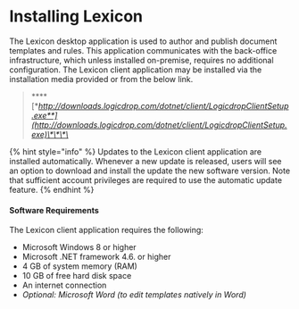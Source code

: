 # Installing Lexicon

The Lexicon desktop application is used to author and publish document templates and rules. This application communicates with the back-office infrastructure, which unless installed on-premise, requires no additional configuration. The Lexicon client application may be installed via the installation media provided or from the below link. 

> \*\*\*\*[**http://downloads.logicdrop.com/dotnet/client/LogicdropClientSetup.exe**](http://downloads.logicdrop.com/dotnet/client/LogicdropClientSetup.exe)\*\*\*\*

{% hint style="info" %}
Updates to the Lexicon client application are installed automatically. Whenever a new update is released, users will see an option to download and install the update the new software version. Note that sufficient account privileges are required to use the automatic update feature.
{% endhint %}

#### Software Requirements

The Lexicon client application requires the following:

* Microsoft Windows 8 or higher
* Microsoft .NET framework 4.6. or higher
* 4 GB of system memory \(RAM\)
* 10 GB of free hard disk space
* An internet connection
* _Optional: Microsoft Word \(to edit templates natively in Word\)_


